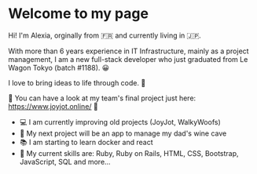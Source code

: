 <h1>Welcome to my page</h1>

Hi! I'm Alexia, orginally from 🇫🇷 and currently living in 🇯🇵.

With more than 6 years experience in IT Infrastructure, mainly as a project management, 
I am a new full-stack developer who just graduated from Le Wagon Tokyo (batch #1188). 😀

I love to bring ideas to life through code. 💫

🌈 You can have a look at my team's final project just here: https://www.joyjot.online/ 🌈

<ul>
  <li>💻 I am currently improving old projects (JoyJot, WalkyWoofs)</li>
  <li>🍷 My next project will be an app to manage my dad's wine cave</li>
  <li>📚 I am starting to learn docker and react</li>
  <li>🌟 My current skills are: Ruby, Ruby on Rails, HTML, CSS, Bootstrap, JavaScript, SQL and more...</li> 
</ul>
